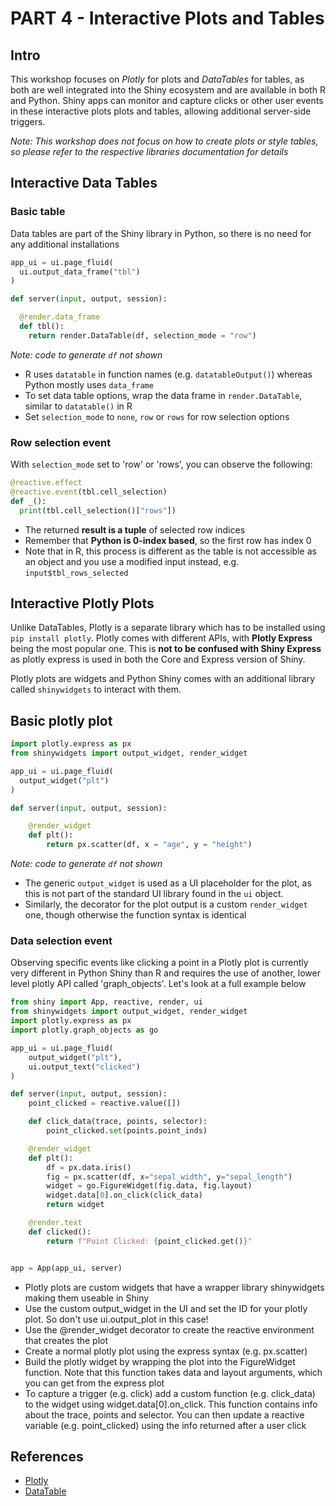 # PART 4 - Interactive Plots and Tables

## Intro

This workshop focuses on _Plotly_ for plots and _DataTables_ for tables, as both
are well integrated into the Shiny ecosystem and are available in both R and
Python. Shiny apps can monitor and capture clicks or other user events in these
interactive plots plots and tables, allowing additional server-side triggers.

_Note: This workshop does not focus on how to create plots or style tables, so
please refer to the respective libraries documentation for details_

## Interactive Data Tables

### Basic table

Data tables are part of the Shiny library in Python, so there is no need for any
additional installations

```python
app_ui = ui.page_fluid(
  ui.output_data_frame("tbl")
)

def server(input, output, session):

  @render.data_frame
  def tbl():
    return render.DataTable(df, selection_mode = "row")

```

_Note: code to generate `df` not shown_

- R uses `datatable` in function names (e.g. `datatableOutput()`) whereas Python
  mostly uses `data_frame`
- To set data table options, wrap the data frame in `render.DataTable`, similar
  to `datatable()` in R
- Set `selection_mode` to `none`, `row` or `rows` for row selection options

### Row selection event

With `selection_mode` set to 'row' or 'rows', you can observe the following:

```python
@reactive.effect
@reactive.event(tbl.cell_selection)
def _():
  print(tbl.cell_selection()["rows"])
```

- The returned **result is a tuple** of selected row indices
- Remember that **Python is 0-index based**, so the first row has index 0
- Note that in R, this process is different as the table is not accessible as an
  object and you use a modified input instead, e.g. `input$tbl_rows_selected`

## Interactive Plotly Plots

Unlike DataTables, Plotly is a separate library which has to be installed using
`pip install plotly`. Plotly comes with different APIs, with **Plotly Express**
being the most popular one. This is **not to be confused with Shiny Express** as
plotly express is used in both the Core and Express version of Shiny.

Plotly plots are widgets and Python Shiny comes with an additional library
called `shinywidgets` to interact with them.

## Basic plotly plot

```python
import plotly.express as px
from shinywidgets import output_widget, render_widget

app_ui = ui.page_fluid(
  output_widget("plt")
)

def server(input, output, session):

    @render_widget
    def plt():
        return px.scatter(df, x = "age", y = "height")

```

_Note: code to generate `df` not shown_

- The generic `output_widget` is used as a UI placeholder for the plot, as this
  is not part of the standard UI library found in the `ui` object.
- Similarly, the decorator for the plot output is a custom `render_widget` one,
  though otherwise the function syntax is identical

### Data selection event

Observing specific events like clicking a point in a Plotly plot is currently
very different in Python Shiny than R and requires the use of another, lower
level plotly API called 'graph_objects'. Let's look at a full example below

```python
from shiny import App, reactive, render, ui
from shinywidgets import output_widget, render_widget
import plotly.express as px
import plotly.graph_objects as go

app_ui = ui.page_fluid(
    output_widget("plt"),
    ui.output_text("clicked")
)

def server(input, output, session):
    point_clicked = reactive.value([])

    def click_data(trace, points, selector):
        point_clicked.set(points.point_inds)

    @render_widget
    def plt():
        df = px.data.iris()
        fig = px.scatter(df, x="sepal_width", y="sepal_length")
        widget = go.FigureWidget(fig.data, fig.layout)
        widget.data[0].on_click(click_data)
        return widget

    @render.text
    def clicked():
        return f"Point Clicked: {point_clicked.get()}"


app = App(app_ui, server)

```

- Plotly plots are custom widgets that have a wrapper library shinywidgets
  making them useable in Shiny
- Use the custom output_widget in the UI and set the ID for your plotly plot. So
  don't use ui.output_plot in this case!
- Use the @render_widget decorator to create the reactive environment that
  creates the plot
- Create a normal plotly plot using the express syntax (e.g. px.scatter)
- Build the plotly widget by wrapping the plot into the FigureWidget function.
  Note that this function takes data and layout arguments, which you can get
  from the express plot
- To capture a trigger (e.g. click) add a custom function (e.g. click_data) to
  the widget using widget.data[0].on_click. This function contains info about
  the trace, points and selector. You can then update a reactive variable (e.g.
  point_clicked) using the info returned after a user click

## References

- [Plotly](https://shiny.posit.co/py/components/outputs/plot-plotly/)
- [DataTable](https://shiny.posit.co/py/components/outputs/data-table/)
